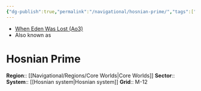 ```yaml
---
{"dg-publish":true,"permalink":"/navigational/hosnian-prime/","tags":["map","planet","core","unfinished"]}
---
```


- [When Eden Was Lost (Ao3)](https://archiveofourown.org/works/19334440/chapters/45992584)
- Also known as
# Hosnian Prime

**Region**::  [[Navigational/Regions/Core Worlds\|Core Worlds]]
**Sector**::  
**System**::  [[Hosnian system\|Hosnian system]]
**Grid**::  M-12